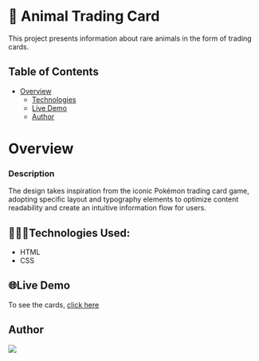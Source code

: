 <!--Level 1-->
# 🐙 Animal Trading Card
 This project presents information about rare animals in the form of trading cards. 

 ## Table of Contents
- [Overview](#overview)
  - [Technologies](#technologies-used)
  - [Live Demo](#live-demo)
  - [Author](#author)

# Overview
### Description
The design takes inspiration from the iconic Pokémon trading card game, adopting specific layout and typography elements to optimize content readability and create an intuitive information flow for users.

  <!--Level 2-->
 ## 👩🏾‍💻Technologies Used:
 * HTML
 * CSS

<!--Level 3-->
## 🌐Live Demo
To see the cards, [click here](https://takeciabright.github.io/Animal-Trading-Card/)

<!--Level 4-->
## Author
<a href="https://github.com/takeciabright/Animal-Trading-Card/graphs/contributors">
  <img src="https://contrib.rocks/image?repo=takeciabright/Animal-Trading-Card" />
</a>
